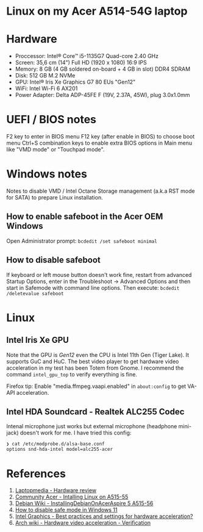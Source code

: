 # Linux on my Acer A514-54G laptop

# Hardware

- Proccessor: Intel® Core™ i5-1135G7 Quad-core 2.40 GHz
- Screen: 35,6 cm (14") Full HD (1920 x 1080) 16:9 IPS
- Memory: 8 GB (4 GB soldered on-board + 4 GB in slot) DDR4 SDRAM
- Disk: 512 GB M.2 NVMe
- GPU: Intel® Iris Xe Graphics G7 80 EUs "Gen12"
- WiFi: Intel Wi-Fi 6 AX201
- Power Adapter: Delta ADP-45FE F (19V, 2.37A, 45W), plug 3.0x1.0mm

# UEFI / BIOS notes

F2 key to enter in BIOS menu
F12 key (after enable in BIOS) to choose boot menu
Ctrl+S combination keys to enable extra BIOS options in Main menu like "VMD mode" or "Touchpad mode".

# Windows notes

Notes to disable VMD / Intel Octane Storage management (a.k.a RST mode for SATA) to prepare Linux installation.

## How to enable safeboot in the Acer OEM Windows

Open Administrator prompt:
`bcdedit /set safeboot minimal`

## How to disable safeboot

If keyboard or left mouse button doesn't work fine, restart from advanced Startup Options, enter in the Troubleshoot -> Advanced Options and then start in Safemode with command line options. Then execute:
`bcdedit /deletevalue safeboot` 

# Linux

## Intel Iris Xe GPU

Note that the GPU is *Gen12* even the CPU is Intel 11th Gen (Tiger Lake). It supports GuC and HuC. The best video player to get hardware video acceleration in my test has been Totem from Gnome. I recommend the command `intel_gpu_top` to verify everything is fine.

Firefox tip: Enable "media.ffmpeg.vaapi.enabled" in `about:config` to get VA-API acceleration.

## Intel HDA Soundcard - Realtek ALC255 Codec

Intenal microphone just works but external microphone (headphone mini-jack) doesn't work for me. I have tried this config:
```
❯ cat /etc/modprobe.d/alsa-base.conf
options snd-hda-intel model=alc255-acer
```

# References
1. [Laptopmedia - Hardware review](https://laptopmedia.com/es/review/acer-aspire-5-a514-54-review-budget-tiger-lake-laptops-are-coming/)
2. [Community Acer - Intalling Linux on A515-55](https://community.acer.com/en/discussion/607762/installing-linux-on-my-new-aspire-5-a515-55)
3. [Debian Wiki - InstallingDebianOnAcerAspire 5 A515-56](https://wiki.debian.org/InstallingDebianOn/Acer/Aspire%205%20A515-56)
4. [How to disable safe mode in Windows 11](https://technoresult.com/how-to-disable-safe-mode-in-windows-11/)
5. [Intel Graphics - Best practices and settings for hardware acceleration?](https://discussion.fedoraproject.org/t/intel-graphics-best-practices-and-settings-for-hardware-acceleration/69944)
6. [Arch wiki - Hardware video acceleration - Verification](https://wiki.archlinux.org/title/Hardware_video_acceleration#Verification)
